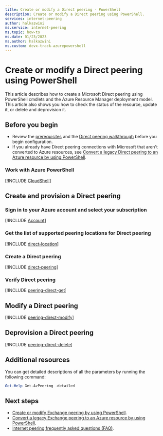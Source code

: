 ```yaml
---
title: Create or modify a Direct peering - PowerShell
description: Create or modify a Direct peering using PowerShell.
services: internet-peering
author: halkazwini
ms.service: internet-peering
ms.topic: how-to
ms.date: 01/23/2023
ms.author: halkazwini 
ms.custom: devx-track-azurepowershell
---
```


# Create or modify a Direct peering using PowerShell

This article describes how to create a Microsoft Direct peering using PowerShell cmdlets and the Azure Resource Manager deployment model. This article also shows you how to check the status of the resource, update it, or delete and deprovision it.

## Before you begin

* Review the [prerequisites](prerequisites.md) and the [Direct peering walkthrough](walkthrough-direct-all.md) before you begin configuration.
* If you already have Direct peering connections with Microsoft that aren't converted to Azure resources, see [Convert a legacy Direct peering to an Azure resource by using PowerShell](howto-legacy-direct-powershell.md).

### Work with Azure PowerShell
[!INCLUDE [CloudShell](./includes/cloudshell-powershell-about.md)]

## Create and provision a Direct peering

### Sign in to your Azure account and select your subscription
[!INCLUDE [Account](./includes/account-powershell.md)]

### <a name=direct-location></a>Get the list of supported peering locations for Direct peering
[!INCLUDE [direct-location](./includes/direct-powershell-create-location.md)]

### <a name=create></a>Create a Direct peering
[!INCLUDE [direct-peering](./includes/direct-powershell-create-connection.md)]

### <a name=get></a>Verify Direct peering
[!INCLUDE [peering-direct-get](./includes/direct-powershell-get.md)]

## <a name="modify"></a>Modify a Direct peering
[!INCLUDE [peering-direct-modify](./includes/direct-powershell-modify.md)]

## <a name="delete"></a>Deprovision a Direct peering
[!INCLUDE [peering-direct-delete](./includes/delete.md)]

## Additional resources
You can get detailed descriptions of all the parameters by running the following command:

```powershell
Get-Help Get-AzPeering -detailed
```

## Next steps

- [Create or modify Exchange peering by using PowerShell](howto-exchange-powershell.md).
- [Convert a legacy Exchange peering to an Azure resource by using PowerShell](howto-legacy-exchange-powershell.md).
- [Internet peering frequently asked questions (FAQ)](faqs.md).
